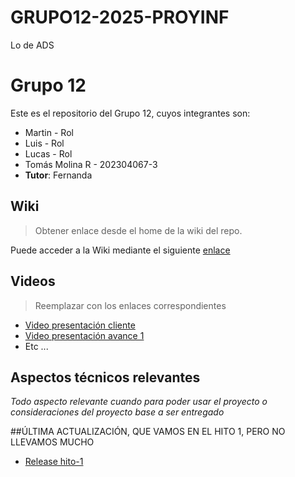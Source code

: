 # GRUPO12-2025-PROYINF
Lo de ADS


# Grupo 12

Este es el repositorio del Grupo 12, cuyos integrantes son:

* Martin - Rol
* Luis - Rol
* Lucas  - Rol
* Tomás Molina R - 202304067-3
* **Tutor**: Fernanda

## Wiki

> Obtener enlace desde el home de la wiki del repo.

Puede acceder a la Wiki mediante el siguiente [enlace](https://github.com/Infinite-Trouble/GRUPO12-2025-PROYINF/wiki)

## Videos

> Reemplazar con los enlaces correspondientes

* [Video presentación cliente](https://www.youtube.com)
* [Video presentación avance 1](https://www.youtube.com/)
* Etc ...

## Aspectos técnicos relevantes

_Todo aspecto relevante cuando para poder usar el proyecto o consideraciones del proyecto base a ser entregado_

##ÚLTIMA ACTUALIZACIÓN, QUE VAMOS EN EL HITO 1, PERO NO LLEVAMOS MUCHO
* [Release hito-1](https://github.com/Infinite-Trouble/GRUPO12-2025-PROYINF/releases/tag/hito-1)
